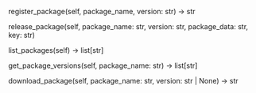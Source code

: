 register_package(self, package_name, version: str) -> str

release_package(self, package_name: str, version: str, package_data: str, key: str)

list_packages(self) -> list[str]

get_package_versions(self, package_name: str) -> list[str]

download_package(self, package_name: str, version: str | None) -> str
